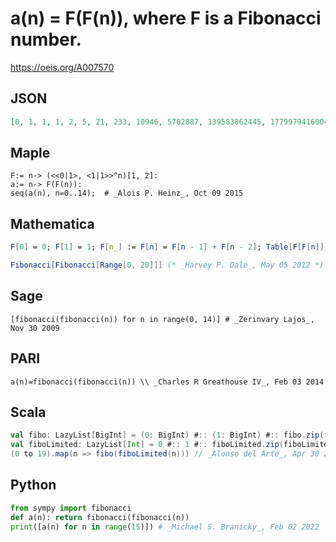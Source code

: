 # a\(n\) \= F\(F\(n\)\), where F is a Fibonacci number\.
https://oeis.org/A007570
## JSON
```JSON
[0, 1, 1, 1, 2, 5, 21, 233, 10946, 5702887, 139583862445, 1779979416004714189, 555565404224292694404015791808, 2211236406303914545699412969744873993387956988653, 2746979206949941983182302875628764119171817307595766156998135811615145905740557]
```
## Maple
```Maple
F:= n-> (<<0|1>, <1|1>>^n)[1, 2]:
a:= n-> F(F(n)):
seq(a(n), n=0..14);  # _Alois P. Heinz_, Oct 09 2015
```
## Mathematica
```Mathematica
F[0] = 0; F[1] = 1; F[n_] := F[n] = F[n - 1] + F[n - 2]; Table[F[F[n]], {n, 0, 14}]
```
```Mathematica
Fibonacci[Fibonacci[Range[0, 20]]] (* _Harvey P. Dale_, May 05 2012 *)
```
## Sage
```Sage
[fibonacci(fibonacci(n)) for n in range(0, 14)] # _Zerinvary Lajos_, Nov 30 2009
```
## PARI
```PARI
a(n)=fibonacci(fibonacci(n)) \\ _Charles R Greathouse IV_, Feb 03 2014
```
## Scala
```Scala
val fibo: LazyList[BigInt] = (0: BigInt) #:: (1: BigInt) #:: fibo.zip(fibo.tail).map { n => n._1 + n._2 }
val fiboLimited: LazyList[Int] = 0 #:: 1 #:: fiboLimited.zip(fiboLimited.tail).map { n => n._1 + n._2 } // Limited to 32-bit integers because that's the type for LazyList apply()
(0 to 19).map(n => fibo(fiboLimited(n))) // _Alonso del Arte_, Apr 30 2020
```
## Python
```Python
from sympy import fibonacci
def a(n): return fibonacci(fibonacci(n))
print([a(n) for n in range(15)]) # _Michael S. Branicky_, Feb 02 2022
```
